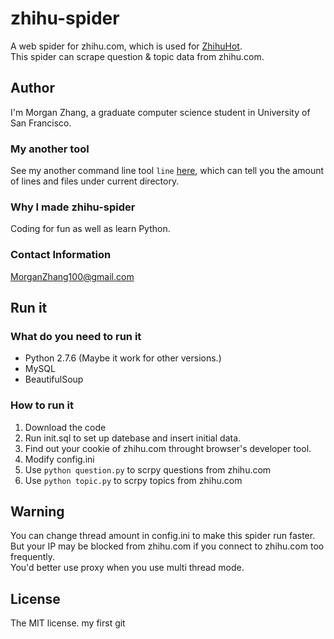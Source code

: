 # zhihu-spider
A web spider for zhihu.com, which is used for [ZhihuHot](http://zhihuhot.sinaapp.com/).  
This spider can scrape question & topic data from zhihu.com.  


## Author
I'm Morgan Zhang, a graduate computer science student in University of San Francisco.  

### My another tool
See my another command line tool `line` [here](https://github.com/MorganZhang100/line), which can tell you the amount of lines and files under current directory.

### Why I made zhihu-spider
Coding for fun as well as learn Python.

### Contact Information
MorganZhang100@gmail.com

## Run it

### What do you need to run it
- Python 2.7.6 (Maybe it work for other versions.) 
- MySQL
- BeautifulSoup

### How to run it
1. Download the code
1. Run init.sql to set up datebase and insert initial data.
1. Find out your cookie of zhihu.com throught browser's developer tool.
1. Modify config.ini
1. Use ```python question.py``` to scrpy questions from zhihu.com
1. Use ```python topic.py``` to scrpy topics from zhihu.com

## Warning
You can change thread amount in config.ini to make this spider run faster.  
But your IP may be blocked from zhihu.com if you connect to zhihu.com too frequently.  
You'd better use proxy when you use multi thread mode.

## License
The MIT license.
my first git

